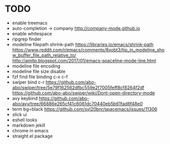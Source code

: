 # TODO

- enable treemacs
- auto-completion -> company http://company-mode.github.io
- enable whitespace
- ripgrep finder
- modeline filepath shrink-path
	https://libraries.io/emacs/shrink-path
    https://www.reddit.com/r/emacs/comments/8xobt3/tip_in_modeline_show_buffer_file_path_relative_to/
    http://amitp.blogspot.com/2017/01/emacs-spaceline-mode-line.html
- modeline file encoding
- modeline file size disable
- fzf find file binding c-x c-f
- swiper bind c-r
	https://github.com/abo-abo/swiper/tree/5e79f162562dfbc559e2f7005feff8cf8264f2df
    https://github.com/abo-abo/swiper/wiki/Dont-open-directory-mode
- avy keybind https://github.com/abo-abo/avy/tree/66886e265cf41c6061dc70440eb5b61fad8f48e0
- term bg=black https://github.com/syl20bnr/spacemacs/issues/11306
- slick ui
- eshell looks
- markdown jekill
- chrome in emacs
- straight.el package

